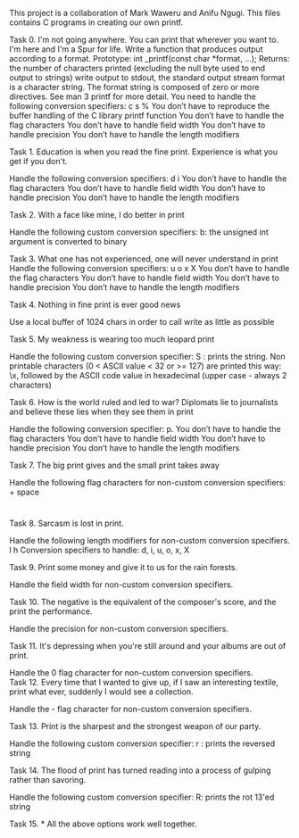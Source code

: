 This project is a collaboration of Mark Waweru and Anifu Ngugi.
This files contains C programs in creating our own printf.

Task 0. I'm not going anywhere. You can print that wherever you want to. I'm here and I'm a Spur for life.
Write a function that produces output according to a format.
Prototype: int _printf(const char *format, ...);
Returns: the number of characters printed (excluding the null byte used to end output to strings)
write output to stdout, the standard output stream
format is a character string. The format string is composed of zero or more directives. See man 3 printf for more detail. You need to handle the following conversion specifiers:
c
s
%
You don’t have to reproduce the buffer handling of the C library printf function
You don’t have to handle the flag characters
You don’t have to handle field width
You don’t have to handle precision
You don’t have to handle the length modifiers

Task 1. Education is when you read the fine print. Experience is what you get if you don't.

Handle the following conversion specifiers:
d
i
You don’t have to handle the flag characters
You don’t have to handle field width
You don’t have to handle precision
You don’t have to handle the length modifiers

Task 2. With a face like mine, I do better in print

Handle the following custom conversion specifiers:
b: the unsigned int argument is converted to binary

Task 3. What one has not experienced, one will never understand in print                 
Handle the following conversion specifiers:
u
o
x
X
You don’t have to handle the flag characters
You don’t have to handle field width
You don’t have to handle precision
You don’t have to handle the length modifiers

Task 4. Nothing in fine print is ever good news

Use a local buffer of 1024 chars in order to call write as little as possible

Task 5. My weakness is wearing too much leopard print

Handle the following custom conversion specifier:
S : prints the string.
Non printable characters (0 < ASCII value < 32 or >= 127) are printed this way: \x, followed by the ASCII code value in hexadecimal (upper case - always 2 characters)

Task 6. How is the world ruled and led to war? Diplomats lie to journalists and believe these lies when they see them in print

Handle the following conversion specifier: p.
You don’t have to handle the flag characters
You don’t have to handle field width
You don’t have to handle precision
You don’t have to handle the length modifiers

Task 7. The big print gives and the small print takes away

Handle the following flag characters for non-custom conversion specifiers:
+
space
#

Task 8. Sarcasm is lost in print.

Handle the following length modifiers for non-custom conversion specifiers.
l
h
Conversion specifiers to handle: d, i, u, o, x, X

Task 9. Print some money and give it to us for the rain forests.

Handle the field width for non-custom conversion specifiers.

Task 10. The negative is the equivalent of the composer's score, and the print the performance.

Handle the precision for non-custom conversion specifiers.

Task 11. It's depressing when you're still around and your albums are out of print.

Handle the 0 flag character for non-custom conversion specifiers.                                                                               
Task 12. Every time that I wanted to give up, if I saw an interesting textile, print what ever, suddenly I would see a collection.

Handle the - flag character for non-custom conversion specifiers.                  

Task 13. Print is the sharpest and the strongest weapon of our party.

Handle the following custom conversion specifier:
r : prints the reversed string
                                                                                   
Task 14. The flood of print has turned reading into a process of gulping rather than savoring.

Handle the following custom conversion specifier:
R: prints the rot 13'ed string

Task 15. *
All the above options work well together.
